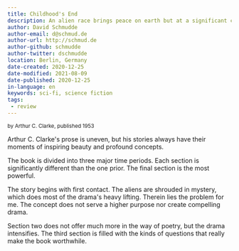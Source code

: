 ```yaml
---
title: Childhood's End
description: An alien race brings peace on earth but at a significant cost to humanity.
author: David Schmudde
author-email: d@schmud.de
author-url: http://schmud.de
author-github: schmudde
author-twitter: dschmudde
location: Berlin, Germany
date-created: 2020-12-25
date-modified: 2021-08-09
date-published: 2020-12-25
in-language: en
keywords: sci-fi, science fiction
tags:
 - review
---
```


<small>by Arthur C. Clarke, published 1953</small>

Arthur C. Clarke's prose is uneven, but his stories always have their moments of inspiring beauty and profound concepts.

The book is divided into three major time periods. Each section is significantly different than the one prior. The final section is the most powerful.

The story begins with first contact. The aliens are shrouded in mystery, which does most of the drama's heavy lifting. Therein lies the problem for me. The concept does not serve a higher purpose nor create compelling drama.

Section two does not offer much more in the way of poetry, but the drama intensifies. The third section is filled with the kinds of questions that really make the book worthwhile.
